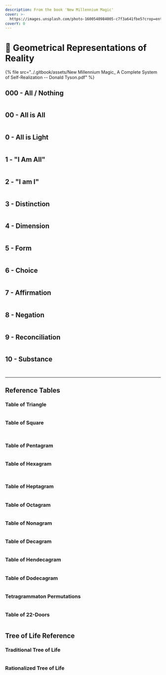```yaml
---
description: From the book 'New Millennium Magic'
cover: >-
  https://images.unsplash.com/photo-1600540984005-c7f3a641fbe5?crop=entropy&cs=srgb&fm=jpg&ixid=M3wxOTcwMjR8MHwxfHNlYXJjaHwzfHxHZW9tZXRyeXxlbnwwfHx8fDE3MTk2NzUxODh8MA&ixlib=rb-4.0.3&q=85
coverY: 0
---
```


# 🔳 Geometrical Representations of Reality

{% file src="../.gitbook/assets/New Millennium Magic_ A Complete System of Self-Realization -- Donald Tyson.pdf" %}

## 000 - All / Nothing

<figure><img src="../.gitbook/assets/image (162).png" alt=""><figcaption></figcaption></figure>

## 00 - All is All

<figure><img src="../.gitbook/assets/image (163).png" alt=""><figcaption></figcaption></figure>

## 0 - All is Light

<figure><img src="../.gitbook/assets/image (164).png" alt=""><figcaption></figcaption></figure>

## 1 - "I Am All"

<figure><img src="../.gitbook/assets/image (150).png" alt=""><figcaption></figcaption></figure>

## 2 - "I am I"

<figure><img src="../.gitbook/assets/image (151).png" alt=""><figcaption></figcaption></figure>

## 3 - Distinction

<figure><img src="../.gitbook/assets/image (152).png" alt=""><figcaption></figcaption></figure>

## 4 - Dimension

<figure><img src="../.gitbook/assets/image (153).png" alt=""><figcaption></figcaption></figure>

## 5 - Form

<figure><img src="../.gitbook/assets/image (154).png" alt=""><figcaption></figcaption></figure>

## 6 - Choice

<figure><img src="../.gitbook/assets/image (155).png" alt=""><figcaption></figcaption></figure>

## 7 - Affirmation

<figure><img src="../.gitbook/assets/image (156).png" alt=""><figcaption></figcaption></figure>

## 8 - Negation

<figure><img src="../.gitbook/assets/image (157).png" alt=""><figcaption></figcaption></figure>

## 9 - Reconciliation

<figure><img src="../.gitbook/assets/image (159).png" alt=""><figcaption></figcaption></figure>

## 10 - Substance

<figure><img src="../.gitbook/assets/image (160).png" alt=""><figcaption></figcaption></figure>

<figure><img src="../.gitbook/assets/image (161).png" alt=""><figcaption></figcaption></figure>

***

## Reference Tables

### Table of Triangle

<figure><img src="../.gitbook/assets/image (165).png" alt=""><figcaption></figcaption></figure>

### Table of Square

<figure><img src="../.gitbook/assets/image (166).png" alt=""><figcaption></figcaption></figure>

<figure><img src="../.gitbook/assets/image (167).png" alt=""><figcaption></figcaption></figure>

### Table of Pentagram

<figure><img src="../.gitbook/assets/image (168).png" alt=""><figcaption></figcaption></figure>

### Table of Hexagram

<figure><img src="../.gitbook/assets/image (169).png" alt=""><figcaption></figcaption></figure>

<figure><img src="../.gitbook/assets/image (170).png" alt=""><figcaption></figcaption></figure>

### Table of Heptagram

<figure><img src="../.gitbook/assets/image (171).png" alt=""><figcaption></figcaption></figure>

### Table of Octagram

<figure><img src="../.gitbook/assets/image (172).png" alt=""><figcaption></figcaption></figure>

### Table of Nonagram

<figure><img src="../.gitbook/assets/image (173).png" alt=""><figcaption></figcaption></figure>

### Table of Decagram

<figure><img src="../.gitbook/assets/image (174).png" alt=""><figcaption></figcaption></figure>

### Table of Hendecagram

<figure><img src="../.gitbook/assets/image (175).png" alt=""><figcaption></figcaption></figure>

### Table of Dodecagram

<figure><img src="../.gitbook/assets/image (176).png" alt=""><figcaption></figcaption></figure>

### Tetragrammaton Permutations

<figure><img src="../.gitbook/assets/image (177).png" alt=""><figcaption></figcaption></figure>

### Table of 22-Doors

<figure><img src="../.gitbook/assets/image.png" alt=""><figcaption></figcaption></figure>

## Tree of Life Reference

### Traditional Tree of Life

<figure><img src="../.gitbook/assets/image (1).png" alt=""><figcaption></figcaption></figure>

### Rationalized Tree of Life

<figure><img src="../.gitbook/assets/image (2).png" alt=""><figcaption></figcaption></figure>
